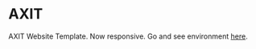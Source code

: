 # AXIT
AXIT Website Template. Now responsive.
Go and see environment [here](https://muhammadrasul446.github.io/AXIT).
